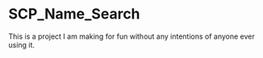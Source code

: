 # SCP_Name_Search

This is a project I am making for fun without any intentions of anyone ever using it.